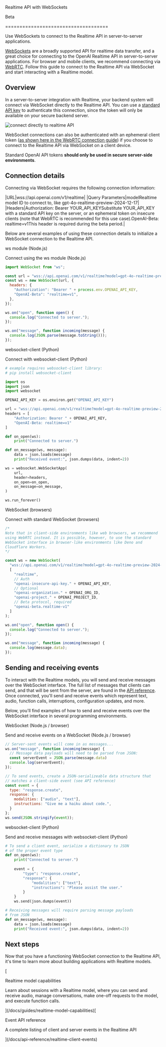 Realtime API with WebSockets

Beta

====================================

Use WebSockets to connect to the Realtime API in server-to-server applications.

[WebSockets](https://developer.mozilla.org/en-US/docs/Web/API/WebSockets_API) are a broadly supported API for realtime data transfer, and a great choice for connecting to the OpenAI Realtime API in server-to-server applications. For browser and mobile clients, we recommend connecting via [WebRTC](/docs/guides/realtime-webrtc). Follow this guide to connect to the Realtime API via WebSocket and start interacting with a Realtime model.

Overview
--------

In a server-to-server integration with Realtime, your backend system will connect via WebSocket directly to the Realtime API. You can use a [standard API key](/settings/organization/api-keys) to authenticate this connection, since the token will only be available on your secure backend server.

![connect directly to realtime API](https://openaidevs.retool.com/api/file/464d4334-c467-4862-901b-d0c6847f003a)

WebSocket connections can also be authenticated with an ephemeral client token ([as shown here in the WebRTC connection guide](/docs/guides/realtime-webrtc)) if you choose to connect to the Realtime API via WebSocket on a client device.

Standard OpenAI API tokens **should only be used in secure server-side environments**.

Connection details
------------------

Connecting via WebSocket requires the following connection information:

|URL|wss://api.openai.com/v1/realtime|
|Query Parameters|modelRealtime model ID to connect to, like gpt-4o-realtime-preview-2024-12-17|
|Headers|Authorization: Bearer YOUR_API_KEYSubstitute YOUR_API_KEY with a standard API key on the server, or an ephemeral token on insecure clients (note that WebRTC is recommended for this use case).OpenAI-Beta: realtime=v1This header is required during the beta period.|

Below are several examples of using these connection details to initialize a WebSocket connection to the Realtime API.

ws module (Node.js)

Connect using the ws module (Node.js)

```javascript
import WebSocket from "ws";

const url = "wss://api.openai.com/v1/realtime?model=gpt-4o-realtime-preview-2024-12-17";
const ws = new WebSocket(url, {
  headers: {
    "Authorization": "Bearer " + process.env.OPENAI_API_KEY,
    "OpenAI-Beta": "realtime=v1",
  },
});

ws.on("open", function open() {
  console.log("Connected to server.");
});

ws.on("message", function incoming(message) {
  console.log(JSON.parse(message.toString()));
});
```

websocket-client (Python)

Connect with websocket-client (Python)

```python
# example requires websocket-client library:
# pip install websocket-client

import os
import json
import websocket

OPENAI_API_KEY = os.environ.get("OPENAI_API_KEY")

url = "wss://api.openai.com/v1/realtime?model=gpt-4o-realtime-preview-2024-12-17"
headers = [
    "Authorization: Bearer " + OPENAI_API_KEY,
    "OpenAI-Beta: realtime=v1"
]

def on_open(ws):
    print("Connected to server.")

def on_message(ws, message):
    data = json.loads(message)
    print("Received event:", json.dumps(data, indent=2))

ws = websocket.WebSocketApp(
    url,
    header=headers,
    on_open=on_open,
    on_message=on_message,
)

ws.run_forever()
```

WebSocket (browsers)

Connect with standard WebSocket (browsers)

```javascript
/*
Note that in client-side environments like web browsers, we recommend
using WebRTC instead. It is possible, however, to use the standard 
WebSocket interface in browser-like environments like Deno and 
Cloudflare Workers.
*/

const ws = new WebSocket(
  "wss://api.openai.com/v1/realtime?model=gpt-4o-realtime-preview-2024-12-17",
  [
    "realtime",
    // Auth
    "openai-insecure-api-key." + OPENAI_API_KEY, 
    // Optional
    "openai-organization." + OPENAI_ORG_ID,
    "openai-project." + OPENAI_PROJECT_ID,
    // Beta protocol, required
    "openai-beta.realtime-v1"
  ]
);

ws.on("open", function open() {
  console.log("Connected to server.");
});

ws.on("message", function incoming(message) {
  console.log(message.data);
});
```

Sending and receiving events
----------------------------

To interact with the Realtime models, you will send and receive messages over the WebSocket interface. The full list of messages that clients can send, and that will be sent from the server, are found in the [API reference](/docs/api-reference/realtime-client-events). Once connected, you'll send and receive events which represent text, audio, function calls, interruptions, configuration updates, and more.

Below, you'll find examples of how to send and receive events over the WebSocket interface in several programming environments.

WebSocket (Node.js / browser)

Send and receive events on a WebSocket (Node.js / browser)

```javascript
// Server-sent events will come in as messages...
ws.on("message", function incoming(message) {
  // Message data payloads will need to be parsed from JSON:
  const serverEvent = JSON.parse(message.data)
  console.log(serverEvent);
});

// To send events, create a JSON-serializeable data structure that
// matches a client-side event (see API reference)
const event = {
  type: "response.create",
  response: {
    modalities: ["audio", "text"],
    instructions: "Give me a haiku about code.",
  }
};
ws.send(JSON.stringify(event));
```

websocket-client (Python)

Send and receive messages with websocket-client (Python)

```python
# To send a client event, serialize a dictionary to JSON
# of the proper event type
def on_open(ws):
    print("Connected to server.")
    
    event = {
        "type": "response.create",
        "response": {
            "modalities": ["text"],
            "instructions": "Please assist the user."
        }
    }
    ws.send(json.dumps(event))

# Receiving messages will require parsing message payloads
# from JSON
def on_message(ws, message):
    data = json.loads(message)
    print("Received event:", json.dumps(data, indent=2))
```

Next steps
----------

Now that you have a functioning WebSocket connection to the Realtime API, it's time to learn more about building applications with Realtime models.

[

Realtime model capabilities

Learn about sessions with a Realtime model, where you can send and receive audio, manage conversations, make one-off requests to the model, and execute function calls.

](/docs/guides/realtime-model-capabilities)[

Event API reference

A complete listing of client and server events in the Realtime API

](/docs/api-reference/realtime-client-events)
